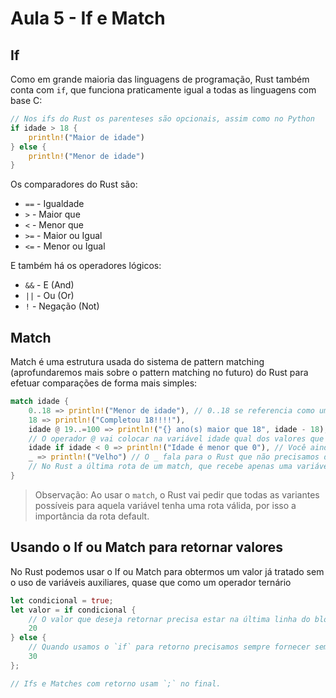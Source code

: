 # Aula 5 - If e Match

## If
Como em grande maioria das linguagens de programação, Rust também conta com `if`, que funciona praticamente igual a todas as linguagens com base C:

```rs
// Nos ifs do Rust os parenteses são opcionais, assim como no Python
if idade > 18 {
    println!("Maior de idade")
} else {
    println!("Menor de idade")
}
```

Os comparadores do Rust são:
 - `==` - Igualdade 
 - `>` - Maior que
 - `<` - Menor que
 - `>=` - Maior ou Igual
 - `<=` - Menor ou Igual 

E também há os operadores lógicos:
 - `&&` - E (And)
 - `||` - Ou (Or)
 - `!` - Negação (Not)

## Match
Match é uma estrutura usada do sistema de pattern matching (aprofundaremos mais sobre o pattern matching no futuro) do Rust para efetuar comparações de forma mais simples:

```rs
match idade {
    0..18 => println!("Menor de idade"), // 0..18 se referencia como um range. Ranges representam um intervalo numérico, nesse caso indo do 0 até o 17.
    18 => println!("Completou 18!!!!"),
    idade @ 19..=100 => println!("{} ano(s) maior que 18", idade - 18), // O range, nesse caso, por conter o =, ele inclui no intervalo o número 100.
    // O operador @ vai colocar na variável idade qual dos valores que deu match com o range.
    idade if idade < 0 => println!("Idade é menor que 0"), // Você ainda pode usar o if como um guard da condição para deixar ela mais específica
    _ => println!("Velho") // O _ fala para o Rust que não precisamos do valor.
    // No Rust a última rota de um match, que recebe apenas uma variável ou _, é chamada de default, pois tudo que não se enquadrar nos anteriores cairão aqui.
}
```

> Observação: Ao usar o `match`, o Rust vai pedir que todas as variantes possíveis para aquela variável tenha uma rota válida, por isso a importância da rota default.

## Usando o If ou Match para retornar valores
No Rust podemos usar o If ou Match para obtermos um valor já tratado sem o uso de variáveis auxiliares, quase que como um operador ternário

```rs
let condicional = true;
let valor = if condicional {
    // O valor que deseja retornar precisa estar na última linha do bloco, sem o `;` no final.
    20
} else {
    // Quando usamos o `if` para retorno precisamos sempre fornecer sempre um else.
    30
};

// Ifs e Matches com retorno usam `;` no final.
```
